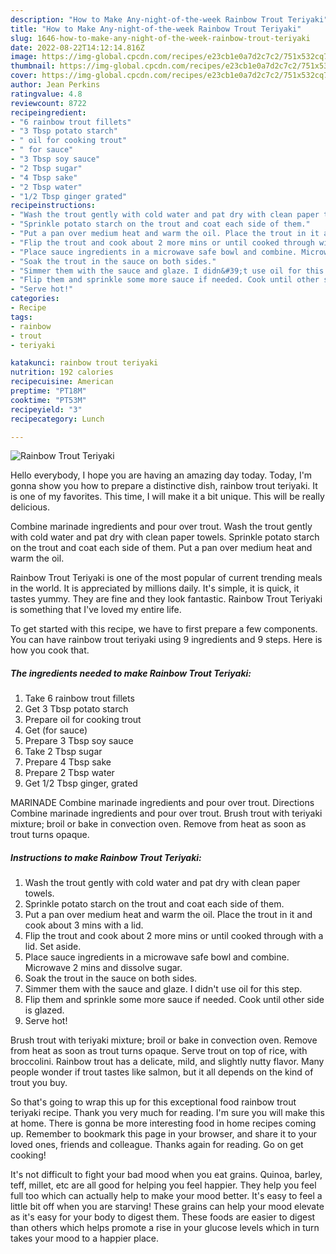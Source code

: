 ```yaml
---
description: "How to Make Any-night-of-the-week Rainbow Trout Teriyaki"
title: "How to Make Any-night-of-the-week Rainbow Trout Teriyaki"
slug: 1646-how-to-make-any-night-of-the-week-rainbow-trout-teriyaki
date: 2022-08-22T14:12:14.816Z
image: https://img-global.cpcdn.com/recipes/e23cb1e0a7d2c7c2/751x532cq70/rainbow-trout-teriyaki-recipe-main-photo.jpg
thumbnail: https://img-global.cpcdn.com/recipes/e23cb1e0a7d2c7c2/751x532cq70/rainbow-trout-teriyaki-recipe-main-photo.jpg
cover: https://img-global.cpcdn.com/recipes/e23cb1e0a7d2c7c2/751x532cq70/rainbow-trout-teriyaki-recipe-main-photo.jpg
author: Jean Perkins
ratingvalue: 4.8
reviewcount: 8722
recipeingredient:
- "6 rainbow trout fillets"
- "3 Tbsp potato starch"
- " oil for cooking trout"
- " for sauce"
- "3 Tbsp soy sauce"
- "2 Tbsp sugar"
- "4 Tbsp sake"
- "2 Tbsp water"
- "1/2 Tbsp ginger grated"
recipeinstructions:
- "Wash the trout gently with cold water and pat dry with clean paper towels."
- "Sprinkle potato starch on the trout and coat each side of them."
- "Put a pan over medium heat and warm the oil. Place the trout in it and cook about 3 mins with a lid."
- "Flip the trout and cook about 2 more mins or until cooked through with a lid. Set aside."
- "Place sauce ingredients in a microwave safe bowl and combine. Microwave 2 mins and dissolve sugar."
- "Soak the trout in the sauce on both sides."
- "Simmer them with the sauce and glaze. I didn&#39;t use oil for this step."
- "Flip them and sprinkle some more sauce if needed. Cook until other side is glazed."
- "Serve hot!"
categories:
- Recipe
tags:
- rainbow
- trout
- teriyaki

katakunci: rainbow trout teriyaki 
nutrition: 192 calories
recipecuisine: American
preptime: "PT18M"
cooktime: "PT53M"
recipeyield: "3"
recipecategory: Lunch

---
```



![Rainbow Trout Teriyaki](https://img-global.cpcdn.com/recipes/e23cb1e0a7d2c7c2/751x532cq70/rainbow-trout-teriyaki-recipe-main-photo.jpg)

Hello everybody, I hope you are having an amazing day today. Today, I'm gonna show you how to prepare a distinctive dish, rainbow trout teriyaki. It is one of my favorites. This time, I will make it a bit unique. This will be really delicious.

Combine marinade ingredients and pour over trout. Wash the trout gently with cold water and pat dry with clean paper towels. Sprinkle potato starch on the trout and coat each side of them. Put a pan over medium heat and warm the oil.

Rainbow Trout Teriyaki is one of the most popular of current trending meals in the world. It is appreciated by millions daily. It's simple, it is quick, it tastes yummy. They are fine and they look fantastic. Rainbow Trout Teriyaki is something that I've loved my entire life.


To get started with this recipe, we have to first prepare a few components. You can have rainbow trout teriyaki using 9 ingredients and 9 steps. Here is how you cook that.

<!--inarticleads1-->

##### The ingredients needed to make Rainbow Trout Teriyaki:

1. Take 6 rainbow trout fillets
1. Get 3 Tbsp potato starch
1. Prepare  oil for cooking trout
1. Get  (for sauce)
1. Prepare 3 Tbsp soy sauce
1. Take 2 Tbsp sugar
1. Prepare 4 Tbsp sake
1. Prepare 2 Tbsp water
1. Get 1/2 Tbsp ginger, grated


MARINADE Combine marinade ingredients and pour over trout. Directions Combine marinade ingredients and pour over trout. Brush trout with teriyaki mixture; broil or bake in convection oven. Remove from heat as soon as trout turns opaque. 

<!--inarticleads2-->

##### Instructions to make Rainbow Trout Teriyaki:

1. Wash the trout gently with cold water and pat dry with clean paper towels.
1. Sprinkle potato starch on the trout and coat each side of them.
1. Put a pan over medium heat and warm the oil. Place the trout in it and cook about 3 mins with a lid.
1. Flip the trout and cook about 2 more mins or until cooked through with a lid. Set aside.
1. Place sauce ingredients in a microwave safe bowl and combine. Microwave 2 mins and dissolve sugar.
1. Soak the trout in the sauce on both sides.
1. Simmer them with the sauce and glaze. I didn&#39;t use oil for this step.
1. Flip them and sprinkle some more sauce if needed. Cook until other side is glazed.
1. Serve hot!


Brush trout with teriyaki mixture; broil or bake in convection oven. Remove from heat as soon as trout turns opaque. Serve trout on top of rice, with broccolini. Rainbow trout has a delicate, mild, and slightly nutty flavor. Many people wonder if trout tastes like salmon, but it all depends on the kind of trout you buy. 

So that's going to wrap this up for this exceptional food rainbow trout teriyaki recipe. Thank you very much for reading. I'm sure you will make this at home. There is gonna be more interesting food in home recipes coming up. Remember to bookmark this page in your browser, and share it to your loved ones, friends and colleague. Thanks again for reading. Go on get cooking!

It's not difficult to fight your bad mood when you eat grains. Quinoa, barley, teff, millet, etc are all good for helping you feel happier. They help you feel full too which can actually help to make your mood better. It's easy to feel a little bit off when you are starving! These grains can help your mood elevate as it's easy for your body to digest them. These foods are easier to digest than others which helps promote a rise in your glucose levels which in turn takes your mood to a happier place.
